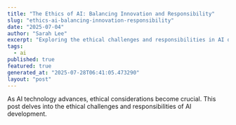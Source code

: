 ```yaml
---
title: "The Ethics of AI: Balancing Innovation and Responsibility"
slug: "ethics-ai-balancing-innovation-responsibility"
date: "2025-07-04"
author: "Sarah Lee"
excerpt: "Exploring the ethical challenges and responsibilities in AI development."
tags:
  - ai
published: true
featured: true
generated_at: "2025-07-28T06:41:05.473290"
layout: "post"
---
```


As AI technology advances, ethical considerations become crucial. This post delves into the ethical challenges and responsibilities of AI development.